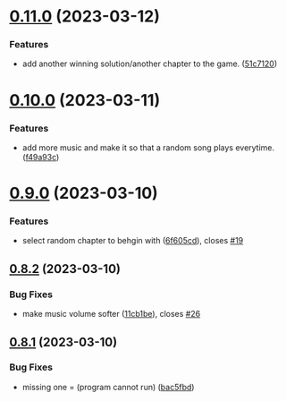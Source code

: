 # [0.11.0](https://github.com/KendallDoesCoding/Choose-Your-Own-Adventure-Game/compare/v0.10.0...v0.11.0) (2023-03-12)


### Features

* add another winning solution/another chapter to the game. ([51c7120](https://github.com/KendallDoesCoding/Choose-Your-Own-Adventure-Game/commit/51c712089706a3fcd75019d4c656fa7db47e6cc4))



# [0.10.0](https://github.com/KendallDoesCoding/Choose-Your-Own-Adventure-Game/compare/v0.9.0...v0.10.0) (2023-03-11)


### Features

* add more music and make it so that a random song plays everytime. ([f49a93c](https://github.com/KendallDoesCoding/Choose-Your-Own-Adventure-Game/commit/f49a93cdd27c17560ff20c672a063022f5c7e855))



# [0.9.0](https://github.com/KendallDoesCoding/Choose-Your-Own-Adventure-Game/compare/v0.8.2...v0.9.0) (2023-03-10)


### Features

* select random chapter to behgin with ([6f605cd](https://github.com/KendallDoesCoding/Choose-Your-Own-Adventure-Game/commit/6f605cda9182f9c40fa9ed2621388cc021c3a720)), closes [#19](https://github.com/KendallDoesCoding/Choose-Your-Own-Adventure-Game/issues/19)



## [0.8.2](https://github.com/KendallDoesCoding/Choose-Your-Own-Adventure-Game/compare/v0.8.1...v0.8.2) (2023-03-10)


### Bug Fixes

* make music volume softer ([11cb1be](https://github.com/KendallDoesCoding/Choose-Your-Own-Adventure-Game/commit/11cb1be0ac3058cfa39964bb2fb4cda3711997ac)), closes [#26](https://github.com/KendallDoesCoding/Choose-Your-Own-Adventure-Game/issues/26)



## [0.8.1](https://github.com/KendallDoesCoding/Choose-Your-Own-Adventure-Game/compare/v0.8.0...v0.8.1) (2023-03-10)


### Bug Fixes

* missing one = (program cannot run) ([bac5fbd](https://github.com/KendallDoesCoding/Choose-Your-Own-Adventure-Game/commit/bac5fbdf3125876a257e735533a43ccd51a148c4))




